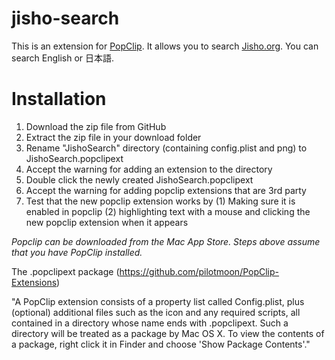 # jisho-search

This is an extension for [PopClip][1]. It allows you to search [Jisho.org][2]. You can search English or 日本語.

[1]:	http://pilotmoon.com/popclip/
[2]:	http://www.jisho.org

# Installation

1. Download the zip file from GitHub
2. Extract the zip file in your download folder
3. Rename "JishoSearch" directory (containing config.plist and png) to JishoSearch.popclipext
4. Accept the warning for adding an extension to the directory
5. Double click the newly created JishoSearch.popclipext
6. Accept the warning for adding popclip extensions that are 3rd party
7. Test that the new popclip extension works by (1) Making sure it is enabled in popclip (2) highlighting text with a mouse and clicking the new popclip extension when it appears

*Popclip can be downloaded from the Mac App Store. Steps above assume that you have PopClip installed.*

The .popclipext package (https://github.com/pilotmoon/PopClip-Extensions)

"A PopClip extension consists of a property list called Config.plist, plus (optional) additional files such as the icon and any required scripts, all contained in a directory whose name ends with .popclipext. Such a directory will be treated as a package by Mac OS X. To view the contents of a package, right click it in Finder and choose 'Show Package Contents'."
